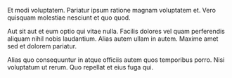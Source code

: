 Et modi voluptatem. Pariatur ipsum ratione magnam voluptatem et. Vero quisquam molestiae nesciunt et quo quod.
 Aut sit aut et eum optio qui vitae nulla. Facilis dolores vel quam perferendis aliquam nihil nobis laudantium. Alias autem ullam in autem. Maxime amet sed et dolorem pariatur.
 Alias quo consequuntur in atque officiis autem quos temporibus porro. Nisi voluptatum ut rerum. Quo repellat et eius fuga qui.